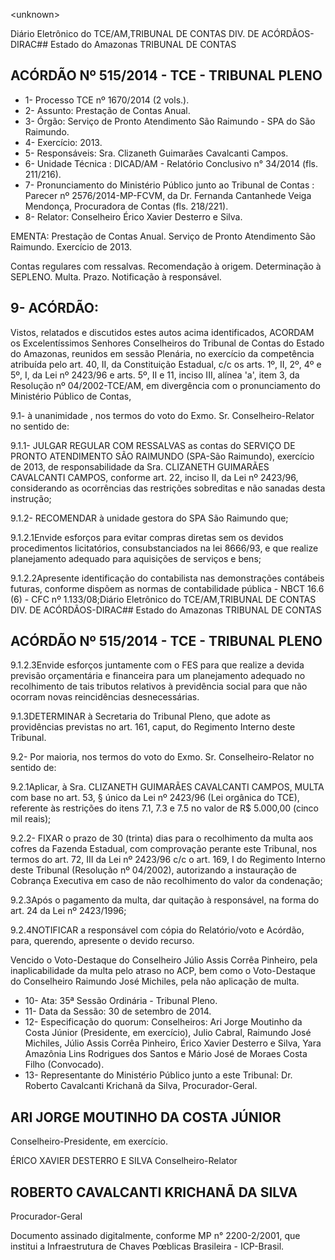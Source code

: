 &lt;unknown&gt;

Diário Eletrônico do TCE/AM,TRIBUNAL DE CONTAS DIV. DE ACÓRDÃOS-DIRAC## Estado do Amazonas TRIBUNAL DE CONTAS

## ACÓRDÃO Nº 515/2014 - TCE - TRIBUNAL PLENO

- 1- Processo TCE nº 1670/2014 (2 vols.).
- 2- Assunto: Prestação de Contas Anual.
- 3- Órgão: Serviço de Pronto Atendimento São Raimundo - SPA do São Raimundo.
- 4- Exercício: 2013.
- 5- Responsáveis: Sra. Clizaneth Guimarães Cavalcanti Campos.
- 6- Unidade Técnica : DICAD/AM - Relatório Conclusivo n° 34/2014 (fls. 211/216).
- 7-  Pronunciamento  do  Ministério  Público  junto  ao  Tribunal  de  Contas :  Parecer  nº 2576/2014-MP-FCVM,  da  Dr.  Fernanda  Cantanhede  Veiga  Mendonça,  Procuradora  de Contas (fls. 218/221).
- 8- Relator: Conselheiro Érico Xavier Desterro e Silva.

EMENTA: Prestação de Contas Anual. Serviço de Pronto Atendimento São Raimundo. Exercício de 2013.

Contas regulares com ressalvas. Recomendação à origem. Determinação à SEPLENO. Multa. Prazo. Notificação à responsável.

## 9- ACÓRDÃO:

Vistos, relatados e discutidos estes autos acima identificados, ACORDAM os Excelentíssimos  Senhores  Conselheiros do Tribunal de Contas do Estado do Amazonas, reunidos em sessão Plenária, no exercício da competência atribuída pelo  art. 40, II, da Constituição Estadual, c/c os arts. 1º, II, 2º, 4º e 5º, I, da Lei nº 2423/96 e arts. 5º, II  e  11,  inciso  III,  alínea  'a',  item  3,  da  Resolução  nº  04/2002-TCE/AM, em divergência com o pronunciamento do Ministério Público de Contas,

9.1- à unanimidade , nos termos do voto do Exmo. Sr. Conselheiro-Relator no sentido de:

9.1.1- JULGAR REGULAR COM RESSALVAS as contas do SERVIÇO DE PRONTO ATENDIMENTO SÃO RAIMUNDO (SPA-São Raimundo), exercício de 2013, de responsabilidade  da  Sra.  CLIZANETH  GUIMARÃES  CAVALCANTI  CAMPOS,  conforme art. 22, inciso II, da Lei nº 2423/96, considerando as ocorrências das restrições sobreditas e não sanadas desta instrução;

9.1.2- RECOMENDAR à unidade gestora do SPA São Raimundo que;

9.1.2.1Envide  esforços  para  evitar  compras  diretas  sem  os  devidos procedimentos  licitatórios, consubstanciados  na  lei  8666/93,  e  que  realize  planejamento adequado para aquisições de serviços e bens;

9.1.2.2Apresente identificação do contabilista nas demonstrações contábeis futuras, conforme dispõem as normas de contabilidade pública - NBCT 16.6 (6) - CFC nº 1.133/08;Diário Eletrônico do TCE/AM,TRIBUNAL DE CONTAS DIV. DE ACÓRDÃOS-DIRAC## Estado do Amazonas TRIBUNAL DE CONTAS

## ACÓRDÃO Nº 515/2014 - TCE - TRIBUNAL PLENO

9.1.2.3Envide esforços juntamente com o FES para que realize a devida previsão orçamentária e financeira para um planejamento adequado no recolhimento de tais  tributos  relativos  à  previdência  social  para  que  não  ocorram  novas  reincidências desnecessárias.

9.1.3DETERMINAR à Secretaria do Tribunal Pleno, que  adote  as providências previstas no art. 161, caput, do Regimento Interno deste Tribunal.

9.2- Por maioria, nos termos do voto do Exmo. Sr. Conselheiro-Relator no sentido de:

9.2.1Aplicar,  à  Sra. CLIZANETH GUIMARÃES CAVALCANTI CAMPOS, MULTA com base no art. 53, § único da Lei nº 2423/96 (Lei orgânica do TCE), referente às restrições do itens 7.1, 7.3 e 7.5 no valor de R$  5.000,00 (cinco mil reais);

9.2.2- FIXAR o prazo de 30 (trinta) dias para o recolhimento da multa aos cofres da Fazenda Estadual, com comprovação perante este Tribunal, nos termos do art. 72, III da Lei nº 2423/96 c/c o art. 169, I do Regimento Interno deste Tribunal (Resolução nº 04/2002), autorizando a instauração de Cobrança Executiva em caso de não recolhimento do valor da condenação;

9.2.3Após o pagamento da multa, dar quitação à responsável, na forma do art. 24 da Lei nº 2423/1996;

9.2.4NOTIFICAR a  responsável  com cópia  do  Relatório/voto  e  Acórdão, para, querendo, apresente o devido recurso.

Vencido o Voto-Destaque do Conselheiro Júlio Assis Corrêa Pinheiro, pela inaplicabilidade da multa pelo atraso no ACP, bem como o Voto-Destaque do Conselheiro Raimundo José Michiles, pela não aplicação de multa.

- 10- Ata: 35ª Sessão Ordinária - Tribunal Pleno.
- 11- Data da Sessão: 30 de setembro de 2014.
- 12-  Especificação  do  quorum: Conselheiros:  Ari  Jorge Moutinho  da  Costa  Júnior (Presidente,  em  exercício),  Julio  Cabral,  Raimundo  José  Michiles,  Júlio  Assis  Corrêa Pinheiro, Érico Xavier Desterro e Silva, Yara Amazônia Lins Rodrigues dos Santos e Mário José de Moraes Costa Filho (Convocado).
- 13- Representante do Ministério Público junto a este Tribunal: Dr. Roberto Cavalcanti Krichanã da Silva, Procurador-Geral.

## ARI JORGE MOUTINHO DA COSTA JÚNIOR

Conselheiro-Presidente, em exercício.

ÉRICO XAVIER DESTERRO E SILVA Conselheiro-Relator

## ROBERTO CAVALCANTI KRICHANÃ DA SILVA

Procurador-Geral

Documento assinado digitalmente, conforme MP n° 2200-2/2001, que institui a Infraestrutura de Chaves Pœblicas Brasileira - ICP-Brasil.